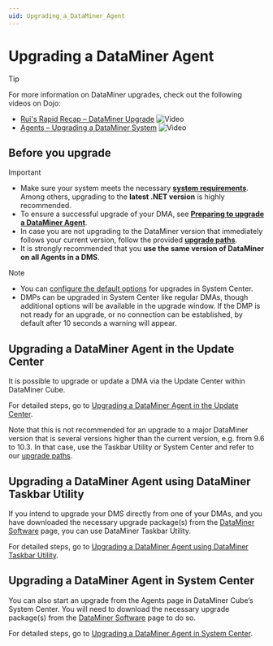 ```yaml
---
uid: Upgrading_a_DataMiner_Agent
---
```


# Upgrading a DataMiner Agent

> [!TIP]
> For more information on DataMiner upgrades, check out the following videos on Dojo:
>
> - [Rui's Rapid Recap – DataMiner Upgrade](https://community.dataminer.services/video/ruis-rapid-recap-dataminer-upgrade/) ![Video](~/user-guide/images/video_Duo.png)
> - [Agents – Upgrading a DataMiner System](https://community.dataminer.services/video/agents-upgrading-a-dataminer-system/) ![Video](~/user-guide/images/video_Duo.png)

## Before you upgrade

> [!IMPORTANT]
>
> - Make sure your system meets the necessary [**system requirements**](xref:DataMiner_Compute_Requirements). Among others, upgrading to the **latest .NET version** is highly recommended.
> - To ensure a successful upgrade of your DMA, see [**Preparing to upgrade a DataMiner Agent**](xref:Preparing_to_upgrade_a_DataMiner_Agent).
> - In case you are not upgrading to the DataMiner version that immediately follows your current version, follow the provided [**upgrade paths**](xref:Upgrade_Paths).
> - It is strongly recommended that you **use the same version of DataMiner on all Agents in a DMS**.

> [!NOTE]
>
> - You can [configure the default options](xref:Configuring_the_default_upgrade_options) for upgrades in System Center.
> - DMPs can be upgraded in System Center like regular DMAs, though additional options will be available in the upgrade window. If the DMP is not ready for an upgrade, or no connection can be established, by default after 10 seconds a warning will appear.

## Upgrading a DataMiner Agent in the Update Center

It is possible to upgrade or update a DMA via the Update Center within DataMiner Cube.

For detailed steps, go to [Upgrading a DataMiner Agent in the Update Center](xref:Upgrading_a_DataMiner_Agent_in_the_Update_Center).

Note that this is not recommended for an upgrade to a major DataMiner version that is several versions higher than the current version, e.g. from 9.6 to 10.3. In that case, use the Taskbar Utility or System Center and refer to our [upgrade paths](xref:Upgrade_Paths).

## Upgrading a DataMiner Agent using DataMiner Taskbar Utility

If you intend to upgrade your DMS directly from one of your DMAs, and you have downloaded the necessary upgrade package(s) from the [DataMiner Software](https://community.dataminer.services/downloads/) page, you can use DataMiner Taskbar Utility.

For detailed steps, go to [Upgrading a DataMiner Agent using DataMiner Taskbar Utility](xref:Upgrading_a_DataMiner_Agent_using_DataMiner_Taskbar_Utility).

## Upgrading a DataMiner Agent in System Center

You can also start an upgrade from the Agents page in DataMiner Cube’s System Center. You will need to download the necessary upgrade package(s) from the [DataMiner Software](https://community.dataminer.services/downloads/) page to do so.

For detailed steps, go to [Upgrading a DataMiner Agent in System Center](xref:Upgrading_a_DataMiner_Agent_in_System_Center).
